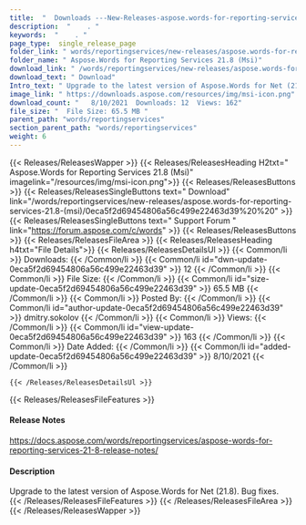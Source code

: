```yaml
---
title:  "  Downloads ---New-Releases-aspose.words-for-reporting-services-21.8-(msi) . " 
description:  "    . " 
keywords:  "    . " 
page_type:  single_release_page
folder_link: " words/reportingservices/new-releases/aspose.words-for-reporting-services-21.8-(msi)/"
folder_name: " Aspose.Words for Reporting Services 21.8 (Msi)"
download_link: " /words/reportingservices/new-releases/aspose.words-for-reporting-services-21.8-(msi)/0eca5f2d69454806a56c499e22463d39"
download_text: " Download"
Intro_text: " Upgrade to the latest version of Aspose.Words for Net (21.8). Bug fixes."
image_link: " https://downloads.aspose.com/resources/img/msi-icon.png"
download_count: "   8/10/2021  Downloads: 12  Views: 162"
file_size: "  File Size: 65.5 MB "
parent_path: "words/reportingservices"
section_parent_path: "words/reportingservices"
weight: 6 
---
```


{{< Releases/ReleasesWapper >}}
  {{< Releases/ReleasesHeading H2txt=" Aspose.Words for Reporting Services 21.8 (Msi)" imagelink="/resources/img/msi-icon.png">}}
  {{< Releases/ReleasesButtons >}}
    {{< Releases/ReleasesSingleButtons text=" Download" link="/words/reportingservices/new-releases/aspose.words-for-reporting-services-21.8-(msi)/0eca5f2d69454806a56c499e22463d39%20%20" >}}
    {{< Releases/ReleasesSingleButtons text=" Support Forum " link="https://forum.aspose.com/c/words" >}}
  {{< Releases/ReleasesButtons >}}
  {{< Releases/ReleasesFileArea >}}
    {{< Releases/ReleasesHeading h4txt="File Details">}}
    {{< Releases/ReleasesDetailsUl >}}
            {{< Common/li  >}} Downloads: {{< /Common/li >}} 
      {{< Common/li id="dwn-update-0eca5f2d69454806a56c499e22463d39" >}} 12 {{< /Common/li >}} 
      {{< Common/li  >}} File Size: {{< /Common/li >}} 
      {{< Common/li id="size-update-0eca5f2d69454806a56c499e22463d39" >}} 65.5 MB {{< /Common/li >}} 
      {{< Common/li  >}} Posted By: {{< /Common/li >}} 
      {{< Common/li id="author-update-0eca5f2d69454806a56c499e22463d39" >}} dmitry.sokolov {{< /Common/li >}} 
      {{< Common/li  >}} Views: {{< /Common/li >}} 
      {{< Common/li id="view-update-0eca5f2d69454806a56c499e22463d39" >}} 163 {{< /Common/li >}} 
      {{< Common/li  >}} Date Added: {{< /Common/li >}} 
      {{< Common/li id="added-update-0eca5f2d69454806a56c499e22463d39" >}} 8/10/2021 {{< /Common/li >}} 

    {{< /Releases/ReleasesDetailsUl >}}

  {{< Releases/ReleasesFileFeatures >}}
      <h4>Release Notes</h4><div><a href="https://docs.aspose.com/words/reportingservices/aspose-words-for-reporting-services-21-8-release-notes/">https://docs.aspose.com/words/reportingservices/aspose-words-for-reporting-services-21-8-release-notes/</a></div><h4>Description</h4><div class="HTMLDescription">Upgrade to the latest version of Aspose.Words for Net (21.8). Bug fixes.</div>
  {{< /Releases/ReleasesFileFeatures >}}
 {{< /Releases/ReleasesFileArea >}}
{{< /Releases/ReleasesWapper >}}


